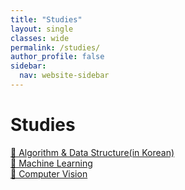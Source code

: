 ```yaml
---
title: "Studies"
layout: single
classes: wide
permalink: /studies/
author_profile: false
sidebar:
  nav: website-sidebar
---
```

# Studies

[📒 Algorithm & Data Structure(in Korean)](/Algorithem-&-Data-Structure/)
<br>
[🤖 Machine Learning](/Machine-Learning/)
<br>
[👀 Computer Vision](/Computer-Vision/)
